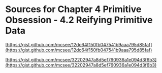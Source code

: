 # Sources for Chapter 4 Primitive Obsession - 4.2 Reifying Primitive Data


[https://gist.github.com/mcsee/12dc64f150fb047541b9aaa795d85faf](https://gist.github.com/mcsee/12dc64f150fb047541b9aaa795d85faf)

[https://gist.github.com/mcsee/32202947a8d5ef760936a1e094d3f6b3](https://gist.github.com/mcsee/32202947a8d5ef760936a1e094d3f6b3)